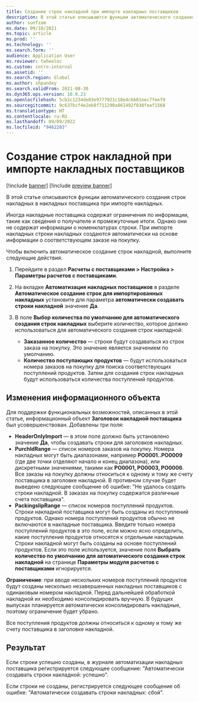 ```yaml
---
title: Создание строк накладной при импорте накладных поставщиков
description: В этой статье описываются функции автоматического создания строк накладных в накладных поставщика при импорте накладных.
author: sunfzam
ms.date: 09/10/2021
ms.topic: article
ms.prod: ''
ms.technology: ''
ms.search.form: ''
audience: Application User
ms.reviewer: twheeloc
ms.custom: intro-internal
ms.assetid: ''
ms.search.region: Global
ms.author: shpandey
ms.search.validFrom: 2021-08-30
ms.dyn365.ops.version: 10.0.23
ms.openlocfilehash: 5cb2c1234de03e9777921c18e4cbb81eec7feef9
ms.sourcegitcommit: 9c637bcf4e2eb8f711290a861492f038feaf1568
ms.translationtype: HT
ms.contentlocale: ru-RU
ms.lasthandoff: 09/09/2022
ms.locfileid: "9462283"
---
```

# <a name="generate-invoice-lines-when-you-import-vendor-invoices"></a>Создание строк накладной при импорте накладных поставщиков

[!include [banner](../includes/banner.md)]
[!include [preview banner](../includes/preview-banner.md)]

В этой статье описываются функции автоматического создания строк накладных в накладных поставщика при импорте накладных.

Иногда накладные поставщика содержат ограничения по информации, такие как сведения о получателе и промежуточные итоги. Однако они не содержат информации о номенклатурах строки. При импорте накладных строки накладных создаются автоматически на основе информации о соответствующем заказе на покупку.

Чтобы включить автоматическое создание строк накладной, выполните следующие действия.

1.  Перейдите в раздел **Расчеты с поставщиками \> Настройка \> Параметры расчетов с поставщиками**.
2.  На вкладке **Автоматизация накладных поставщиков** в разделе **Автоматическое создание строк для импортированных накладных** установите для параметра **автоматически создавать строки накладной** значение **Да**. 
4.  В поле **Выбор количества по умолчанию для автоматического создания строк накладных** выберите количество, которое должно использоваться для автоматического создания строк накладной:

    - **Заказанное количество** — строки будут создаваться из строк заказа на покупку. Это значение является значением по умолчанию.
    - **Количество поступающих продуктов** — будут использоваться номера заказов на покупку для поиска соответствующих поступлений продуктов. Затем для создания строк накладных будут использоваться количества поступлений продуктов.

## <a name="data-entity-changes"></a>Изменения информационного объекта

Для поддержки функциональных возможностей, описанных в этой статье, информационный объект **Заголовок накладной поставщика** был усовершенствован. Добавлены три поля:

- **HeaderOnlyImport** — в этом поле должно быть установлено значение **Да**, чтобы создавать строки для заголовков накладных.
- **PurchIdRange** — список номеров заказов на покупку. Номера накладных могут быть диапазонами, например **PO0001..PO0009** (где две точки отделяют начало и конец диапазона), или дискретными значениями, такими как **PO0001, PO0003, PO0006**. Все заказы на покупку должны относиться к одному и тому же счету поставщика в заголовке накладной. В противном случае будет выведено следующее сообщение об ошибке: "Не удалось создать строки накладной. В заказах на покупку содержатся различные счета поставщика".
- **PackingslipRange** — список номеров поступлений продуктов. Строки накладной поставщика могут быть созданы из поступлений продуктов. Однако номера поступлений продуктов обычно не включаются в накладные поставщика. Введите только номера поступлений продуктов в это поле, если можно ясно определить, какие поступления продуктов относятся к отдельным накладным. Строки накладной могут быть созданы на основе поступлений продуктов. Если это поле используется, значение поля **Выбрать количество по умолчанию для автоматического создания строк накладной** на странице **Параметры модуля расчетов с поставщиками** игнорируется. 

**Ограничение**: при вводе нескольких номеров поступлений продуктов будут созданы несколько незавершенных накладных поставщиков с одинаковым номером накладной. Перед дальнейшей обработкой накладной их необходимо консолидировать вручную. В будущих выпусках планируется автоматически консолидировать накладные, поэтому ограничение будет убрано.

Все поступления продуктов должны относиться к одному и тому же счету поставщика в заголовке накладной.

## <a name="result"></a>Результат

Если строки успешно созданы, в журнале автоматизации накладных поставщика регистрируется следующее сообщение: "Автоматически создавать строки накладной: успешно".

Если строки не созданы, регистрируется следующее сообщение об ошибке: "Автоматически создавать строки накладных: сбой".
